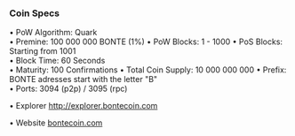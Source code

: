 ### Coin Specs

• PoW Algorithm: Quark  
• Premine: 100 000 000 BONTE (1%)
• PoW Blocks: 1 - 1000
• PoS Blocks: Starting from 1001  
• Block Time: 60 Seconds    
• Maturity: 100 Confirmations 
• Total Coin Supply: 10 000 000 000
• Prefix: BONTE adresses start with the letter "B"  
• Ports: 3094 (p2p) / 3095 (rpc)

• Explorer http://explorer.bontecoin.com

• Website [bontecoin.com](http://www.bontecoin.com)